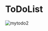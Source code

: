 # ToDoList

![mytodo2](https://user-images.githubusercontent.com/96950198/151787477-ea4496d0-6f55-4849-bc96-041af2fec3cb.jpg)
